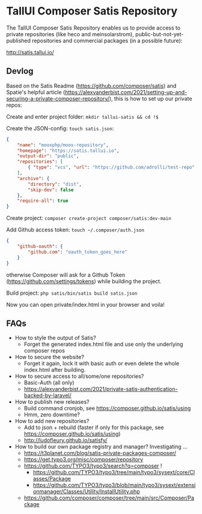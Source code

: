 # TallUI Composer Satis Repository

The TallUI Composer Satis Repository enables us to provide access to private repositories (like heco and meinsolarstrom), public-but-not-yet-published repositories and commercial packages (in a possible future):

http://satis.tallui.io/

## Devlog

Based on the Satis Readme (https://github.com/composer/satis) and Spatie's helpful article (https://alexvanderbist.com/2021/setting-up-and-securing-a-private-composer-repository/), this is how to set up our private repos:

Create and enter project folder: `mkdir tallui-satis && cd !$`

Create the JSON-config: `touch satis.json`:

```json
{
    "name": "mooxphp/moox-repository",
    "homepage": "https://satis.tallui.io",
    "output-dir": "public",
    "repositories": [
        { "type": "vcs", "url": "https://github.com/adrolli/test-repo" }
    ],
    "archive": {
        "directory": "dist",
        "skip-dev": false
    },
    "require-all": true
}
```

Create project: `composer create-project composer/satis:dev-main`

Add Github access token: `touch ~/.composer/auth.json`

```json
{
    "github-oauth": {
        "github.com": "oauth_token_goes_here"
    }
}
```

otherwise Composer will ask for a Github Token (https://github.com/settings/tokens) while building the project.

Build project: `php satis/bin/satis build satis.json`

Now you can open private/index.html in your browser and voila!

## FAQs

-   How to style the output of Satis?
    -   Forget the generated index.html file and use only the underlying composer repos
-   How to secure the website?
    -   Forget it again, lock it with basic auth or even delete the whole index.html after building.
-   How to secure access to all/some/one repositories?
    -   Basic-Auth (all only)
    -   https://alexvanderbist.com/2021/private-satis-authentication-backed-by-laravel/
-   How to publish new releases?
    -   Build command cronjob, see https://composer.github.io/satis/using
    -   Hmm, zero downtime?
-   How to add new repositories?
    -   Add to json + rebuild (faster if only for this package, see https://composer.github.io/satis/using)
    -   http://ludofleury.github.io/satisfy/
-   How to build our own package registry and manager? Investigating ...
    -   https://t3planet.com/blog/satis-private-packages-composer/
    -   https://get.typo3.org/misc/composer/repository
    -   https://github.com/TYPO3/typo3/search?q=composer !
        -   https://github.com/TYPO3/typo3/tree/main/typo3/sysext/core/Classes/Package
        -   https://github.com/TYPO3/typo3/blob/main/typo3/sysext/extensionmanager/Classes/Utility/InstallUtility.php
    -   https://github.com/composer/composer/tree/main/src/Composer/Package

